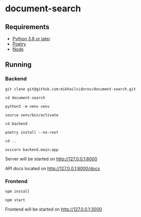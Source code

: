 # document-search

## Requirements

* [Python 3.8 or later](https://www.python.org/downloads/)
* [Poetry](https://python-poetry.org/docs/#installation)
* [Node](https://nodejs.org/en/download/)


## Running

### Backend

`git clone git@github.com:mikhailsidorov/document-search.git`

`cd document-search`

`python3 -m venv venv`

`source venv/bin/activate`

`cd backend`

`poetry install --no-root`

`cd ..`

`uvicorn backend.main:app`

Server will be started on <http://127.0.0.1:8000>

API docs located on <http://127.0.0.1:8000/docs>

### Frontend

`npm install`

`npm start`

Frontend will be started on <http://127.0.0.1:3000>
